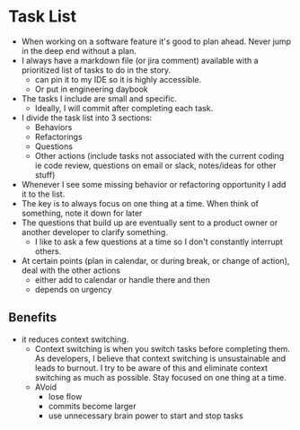 # Task List 

- When working on a software feature it's good to plan ahead. Never jump in the deep end without a plan.
- I always have a markdown file (or jira comment) available with a prioritized list of tasks to do in the story.
  - can  pin it to my IDE so it is highly accessible.
  - Or put in engineering daybook
- The tasks I include are small and specific. 
  - Ideally, I will commit after completing each task.
- I divide the task list into 3 sections:
  - Behaviors
  - Refactorings
  - Questions
  - Other actions (include tasks not associated with the current coding ie code review, questions on email or slack, notes/ideas for other stuff)
- Whenever I see some missing behavior or refactoring opportunity I add it to the list.
- The key is to always focus on one thing at a time. When think of something, note it down for later
- The questions that build up are eventually sent to a product owner or another developer to clarify something. 
  - I like to ask a few questions at a time so I don't constantly interrupt others.
- At certain points (plan in calendar, or during break, or change of action), deal with the other actions
  - either add to calendar or handle there and then 
  - depends on urgency

## Benefits 

- it reduces context switching.
  - Context switching is when you switch tasks before completing them. As developers, I believe that context switching is unsustainable and leads to burnout. I try to be aware of this and eliminate context switching as much as possible. Stay focused on one thing at a time.
  - AVoid
    - lose flow
    - commits become larger
    - use unnecessary brain power to start and stop tasks
